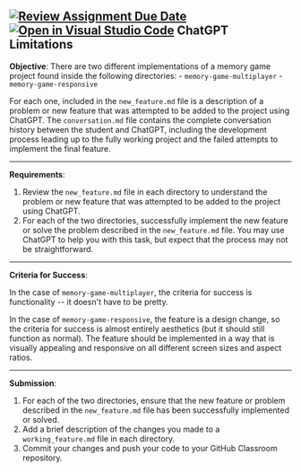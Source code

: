 [![Review Assignment Due Date](https://classroom.github.com/assets/deadline-readme-button-22041afd0340ce965d47ae6ef1cefeee28c7c493a6346c4f15d667ab976d596c.svg)](https://classroom.github.com/a/mxNsYq3C)
[![Open in Visual Studio Code](https://classroom.github.com/assets/open-in-vscode-2e0aaae1b6195c2367325f4f02e2d04e9abb55f0b24a779b69b11b9e10269abc.svg)](https://classroom.github.com/online_ide?assignment_repo_id=18008616&assignment_repo_type=AssignmentRepo)
ChatGPT Limitations
---

**Objective**:
There are two different implementations of a memory game project found inside the following directories:
    - `memory-game-multiplayer`
    - `memory-game-responsive`

For each one, included in the `new_feature.md` file is a description of a problem or new feature that was attempted to be added to the project using ChatGPT. The `conversation.md` file contains the complete conversation history between the student and ChatGPT, including the development process leading up to the fully working project and the failed attempts to implement the final feature.

---

**Requirements**:

1. Review the `new_feature.md` file in each directory to understand the problem or new feature that was attempted to be added to the project using ChatGPT.
2. For each of the two directories, successfully implement the new feature or solve the problem described in the `new_feature.md` file. You may use ChatGPT to help you with this task, but expect that the process may not be straightforward.

---

**Criteria for Success**:

In the case of `memory-game-multiplayer`, the criteria for success is functionality -- it doesn't have to be pretty. 

In the case of `memory-game-responsive`, the feature is a design change, so the criteria for success is almost entirely aesthetics (but it should still function as normal). The feature should be implemented in a way that is visually appealing and responsive on all different screen sizes and aspect ratios.

---

**Submission**:

1. For each of the two directories, ensure that the new feature or problem described in the `new_feature.md` file has been successfully implemented or solved.
2. Add a brief description of the changes you made to a `working_feature.md` file in each directory.
3. Commit your changes and push your code to your GitHub Classroom repository.